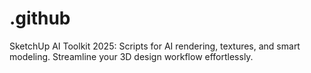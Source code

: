 # .github
SketchUp AI Toolkit 2025: Scripts for AI rendering, textures, and smart modeling. Streamline your 3D design workflow effortlessly.
